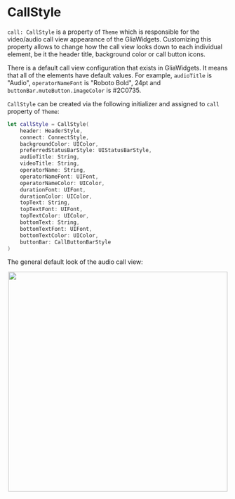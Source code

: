 
[order]: # (5)
# CallStyle

`call: CallStyle` is a property of `Theme` which is responsible for the video/audio call view appearance of the GliaWidgets. Customizing this property allows to change how the call view looks down to each individual element, be it the header title, background color or call button icons.

There is a default call view configuration that exists in GliaWidgets. It means that all of the elements have default values. For example, `audioTitle` is "Audio", `operatorNameFont` is "Roboto Bold", 24pt and `buttonBar.muteButton.imageColor` is #2C0735.

`CallStyle` can be created via the following initializer and assigned to `call` property of `Theme`:
```swift
let callStyle = CallStyle(
    header: HeaderStyle,
    connect: ConnectStyle,
    backgroundColor: UIColor,
    preferredStatusBarStyle: UIStatusBarStyle,
    audioTitle: String,
    videoTitle: String,
    operatorName: String,
    operatorNameFont: UIFont,
    operatorNameColor: UIColor,
    durationFont: UIFont,
    durationColor: UIColor,
    topText: String,
    topTextFont: UIFont,
    topTextColor: UIColor,
    bottomText: String,
    bottomTextFont: UIFont,
    bottomTextColor: UIColor,
    buttonBar: CallButtonBarStyle
)
```

The general default look of the audio call view:

<p align="center">
  <img width="500" src="./images/call_general_view.png">
</p>
